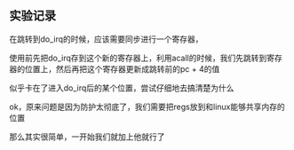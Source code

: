 ## 实验记录
在跳转到do_irq的时候，应该需要同步进行一个寄存器，

使用前先把do_irq存到这个新的寄存器上，利用acall的时候，我们先跳转到寄存器的位置上，然后再把这个寄存器更新成跳转前的pc + 4的值

似乎卡在了进入do_irq后的某个位置，尝试仔细地去搞清楚为什么

ok，原来问题是因为防护太彻底了，我们需要把regs放到和linux能够共享内存的位置

那么其实很简单，一开始我们就加上他就行了